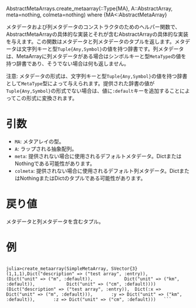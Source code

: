 AbstractMetaArrays.create_metaarray(::Type{MA}, A::AbstractArray, meta=nothing, colmeta=nothing) where {MA<:AbstractMetaArray}

メタデータおよび列メタデータのコンストラクタのためのヘルパー関数で、AbstractMetaArrayの具体的な実装とそれが含むAbstractArrayの具体的な実装を与えます。この関数はメタデータと列メタデータのタプルを返します。メタデータは文字列キーと型`Tuple{Any,Symbol}`の値を持つ辞書です。列メタデータは、MetaArrayに列メタデータがある場合はシンボルキーと型`MetaType`の値を持つ辞書であり、そうでない場合は何も返しません。

注意: メタデータの形式は、文字列キーと型`Tuple{Any,Symbol}`の値を持つ辞書として`MetaType`型によって与えられます。提供された辞書の値が`Tuple{Any,Symbol}`の形式でない場合は、値に`:default`キーを追加することによってこの形式に変換されます。

# 引数

  * `MA`: メタアレイの型。
  * `A`: ラップされる抽象配列。
  * `meta`: 提供されない場合に使用されるデフォルトメタデータ。DictまたはNothingである可能性があります。
  * `colmeta`: 提供されない場合に使用されるデフォルト列メタデータ。DictまたはNothingまたはDictのタプルである可能性があります。

# 戻り値

メタデータと列メタデータを含むタプル。

# 例

```jldoctest   julia> using StaticArrays   julia> create_metaarray(SimpleMetaArray, SVector{3}(1,1,1), Dict("description" => ("test array", :entry)),           Dict("unit" => ("m", :default)))   (Dict("description" => ("test array", :entry)),    Dict(:x => Dict("unit" => ("m", :default)), :y => Dict("unit" => ("m", :default)), :z => Dict("unit" => ("m", :default))))

julia>create_metaarray(SimpleMetaArray, SVector{3}(1,1,1),Dict("description" => ("test array", :entry)),           (Dict("unit" => ("m", :default)),            Dict("unit" => ("km", :default)),            Dict("unit" => ("cm", :default)))) (Dict("description" => ("test array", :entry)),  Dict(:x => Dict("unit" => ("m", :default))),       :y => Dict("unit" => ("km", :default)),       :z => Dict("unit" => ("cm", :default)))   ```
